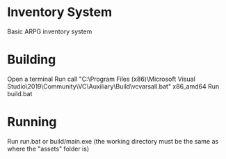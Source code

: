 # Inventory System
 Basic ARPG inventory system

# Building
Open a terminal
Run call "C:\Program Files (x86)\Microsoft Visual Studio\2019\Community\VC\Auxiliary\Build\vcvarsall.bat"  x86_amd64
Run build.bat

# Running
Run run.bat or build/main.exe (the working directory must be the same as where the "assets" folder is)